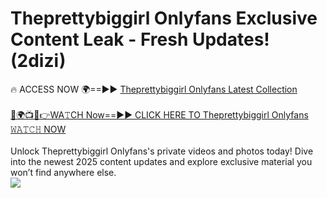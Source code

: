 # Theprettybiggirl Onlyfans Exclusive Content Leak - Fresh Updates! (2dizi)

🔥 ACCESS NOW 🌍==►► <a href="https://tinyurl.com/kvy9nzfs" rel="nofollow">Theprettybiggirl Onlyfans Latest Collection</a>
<br><br>
[🔴🌍📺📱👉WA𝚃CH Now==►► CLICK HERE TO Theprettybiggirl Onlyfans 𝚆𝙰𝚃𝙲𝙷 NOW](https://tinyurl.com/kvy9nzfs)
<br><br>
Unlock Theprettybiggirl Onlyfans's private videos and photos today! Dive into the newest 2025 content updates and explore exclusive material you won’t find anywhere else.
<br>
<a href="https://tinyurl.com/kvy9nzfs" rel="nofollow" data-target="animated-image.originalLink"><img src="https://camo.githubusercontent.com/8a4f000d20f83aca3bf7ec5f350d767afa0574a8a352519fd8cfa583a6f93a33/68747470733a2f2f692e696d6775722e636f6d2f644a486b345a712e676966" data-canonical-src="https://i.imgur.com/dJHk4Zq.gif" style="max-width: 100%; display: inline-block;" data-target="animated-image.originalImage"></a>
<br>
